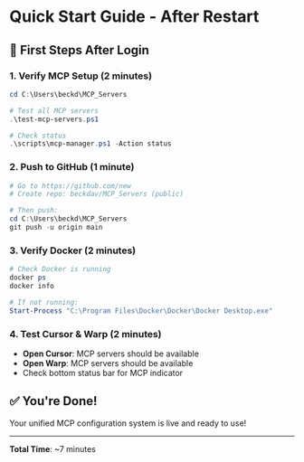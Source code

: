 # Quick Start Guide - After Restart

## 🚀 First Steps After Login

### 1. Verify MCP Setup (2 minutes)
```powershell
cd C:\Users\beckd\MCP_Servers

# Test all MCP servers
.\test-mcp-servers.ps1

# Check status
.\scripts\mcp-manager.ps1 -Action status
```

### 2. Push to GitHub (1 minute)
```powershell
# Go to https://github.com/new
# Create repo: beckdav/MCP_Servers (public)

# Then push:
cd C:\Users\beckd\MCP_Servers
git push -u origin main
```

### 3. Verify Docker (2 minutes)
```powershell
# Check Docker is running
docker ps
docker info

# If not running:
Start-Process "C:\Program Files\Docker\Docker\Docker Desktop.exe"
```

### 4. Test Cursor & Warp (2 minutes)
- **Open Cursor**: MCP servers should be available
- **Open Warp**: MCP servers should be available
- Check bottom status bar for MCP indicator

## ✅ You're Done!

Your unified MCP configuration system is live and ready to use!

---
**Total Time**: ~7 minutes
